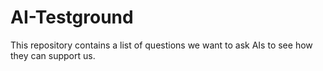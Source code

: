 # AI-Testground
This repository contains a list of questions we want to ask AIs to see how they can support us.
